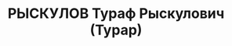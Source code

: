 ---
title: РЫСКУЛОВ Тураф Рыскулович (Турар)
description: 'Род. 14.12.1894, Алма-Атинская (Джамбульская) обл., казах, из крестьян,
  обр.: высшее, член ВКП(б) с.09.1917 г. Проживал: Москва. Зампредседателя Совнаркома
  РСФСР.

  Арестован 21.05.1937. Приговор: ВК ВС СССР, 08.02.1938 – ВМН. Расстрелян 10.02.1938,
  г.Москва, захоронен в "Коммунарке".

  Реабилитирован ВК ВС СССР 08.12.1956'
---